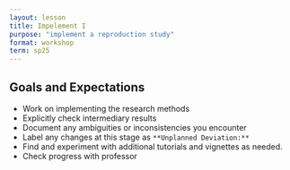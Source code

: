 ```yaml
---
layout: lesson
title: Impelement I
purpose: "implement a reproduction study"
format: workshop
term: sp25
---
```


## Goals and Expectations

- Work on implementing the research methods
- Explicitly check intermediary results
- Document any ambiguities or inconsistencies you encounter
- Label any changes at this stage as `**Unplanned Deviation:**`
- Find and experiment with additional tutorials and vignettes as needed.
- Check progress with professor
